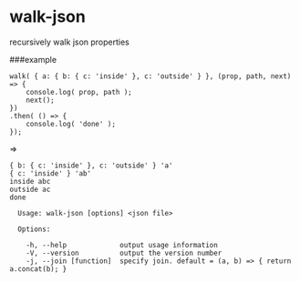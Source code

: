 # walk-json

recursively walk json properties

###example
```    
walk( { a: { b: { c: 'inside' }, c: 'outside' } }, (prop, path, next) => {
	console.log( prop, path ); 
	next();
})
.then( () => {
	console.log( 'done' ); 
});
```
=> 
```
{ b: { c: 'inside' }, c: 'outside' } 'a'
{ c: 'inside' } 'ab'
inside abc
outside ac
done
```

```
  Usage: walk-json [options] <json file>

  Options:

    -h, --help             output usage information
    -V, --version          output the version number
    -j, --join [function]  specify join. default = (a, b) => { return a.concat(b); }
```
